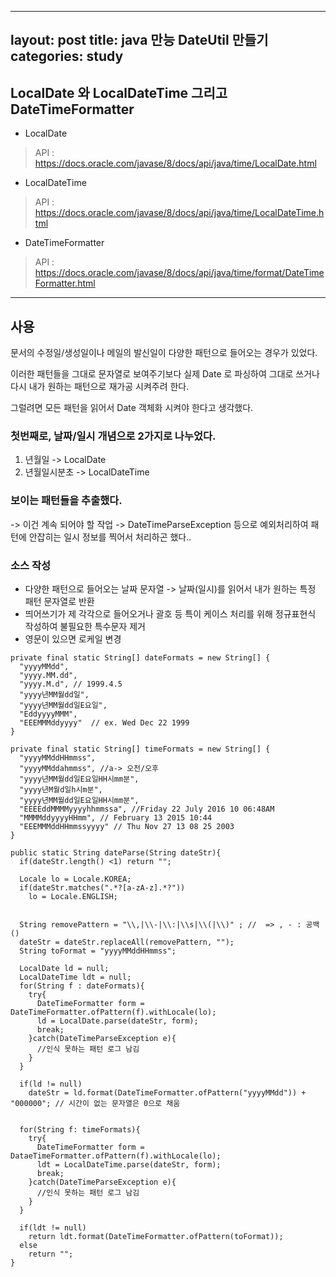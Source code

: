 
---
layout: post
title: java 만능 DateUtil 만들기
categories: study
---

## LocalDate 와 LocalDateTime 그리고 DateTimeFormatter

* LocalDate
> API : https://docs.oracle.com/javase/8/docs/api/java/time/LocalDate.html

* LocalDateTime
> API : https://docs.oracle.com/javase/8/docs/api/java/time/LocalDateTime.html

* DateTimeFormatter
> API : https://docs.oracle.com/javase/8/docs/api/java/time/format/DateTimeFormatter.html

---
## 사용

문서의 수정일/생성일이나 메일의 발신일이 다양한 패턴으로 들어오는 경우가 있었다.

이러한 패턴들을 그대로 문자열로 보여주기보다
실제 Date 로 파싱하여 그대로 쓰거나
다시 내가 원하는 패턴으로 재가공 시켜주려 한다.

그럴려면 모든 패턴을 읽어서 Date 객체화 시켜야 한다고 생각했다.

### 첫번째로, 날짜/일시 개념으로 2가지로 나누었다.
1. 년월일 -> LocalDate
2. 년월일시분초 -> LocalDateTime

### 보이는 패턴들을 추출했다.
 -> 이건 계속 되어야 할 작업
  -> DateTimeParseException 등으로 예외처리하여 패턴에 안잡히는 일시 정보를 찍어서 처리하곤 했다..
  
### 소스 작성
+ 다양한 패턴으로 들어오는 날짜 문자열 -> 날짜(일시)를 읽어서 내가 원하는 특정 패턴 문자열로 반환
+ 띄어쓰기가 제 각각으로 들어오거나 괄호 등 특이 케이스 처리를 위해 정규표현식 작성하여 불필요한 특수문자 제거
+ 영문이 있으면 로케일 변경
```
private final static String[] dateFormats = new String[] {
  "yyyyMMdd",
  "yyyy.MM.dd",
  "yyyy.M.d", // 1999.4.5
  "yyyy년MM월dd일",
  "yyyy년MM월dd일E요일",
  "EddyyyyMMM",
  "EEEMMMddyyyy"  // ex. Wed Dec 22 1999
}

private final static String[] timeFormats = new String[] {
  "yyyyMMddHHmmss",
  "yyyyMMddahmmss", //a-> 오전/오후
  "yyyy년MM월dd일E요일HH시mm분",
  "yyyy년M월d일h시m분",
  "yyyy년MM월dd일E요일HH시mm분",
  "EEEEddMMMMyyyyhhmmssa", //Friday 22 July 2016 10 06:48AM
  "MMMMddyyyyHHmm", // February 13 2015 10:44
  "EEEMMMddHHmmssyyyy" // Thu Nov 27 13 08 25 2003
}

public static String dateParse(String dateStr){
  if(dateStr.length() <1) return "";
  
  Locale lo = Locale.KOREA;
  if(dateStr.matches(".*?[a-zA-z].*?"))
    lo = Locale.ENGLISH;
  
  
  String removePattern = "\\,|\\-|\\:|\\s|\\(|\\)" ; //  => , - : 공백 ()
  dateStr = dateStr.replaceAll(removePattern, "");
  String toFormat = "yyyyMMddHHmmss";
  
  LocalDate ld = null;
  LocalDateTime ldt = null;
  for(String f : dateFormats){
    try{
      DateTimeFormatter form = DateTimeFormatter.ofPattern(f).withLocale(lo);
      ld = LocalDate.parse(dateStr, form);
      break;
    }catch(DateTimeParseException e){
      //인식 못하는 패턴 로그 남김
    }
  }
  
  if(ld != null)
    dateStr = ld.format(DateTimeFormatter.ofPattern("yyyyMMdd")) + "000000"; // 시간이 없는 문자열은 0으로 채움
 
 
  for(String f: timeFormats){
    try{
      DateTimeFormatter form = DataeTimeFormatter.ofPattern(f).withLocale(lo);
      ldt = LocalDateTime.parse(dateStr, form);
      break;
    }catch(DateTimeParseException e){
      //인식 못하는 패턴 로그 남김
    }
  }
  
  if(ldt != null)
    return ldt.format(DateTimeFormatter.ofPattern(toFormat));
  else
    return "";
}

```


